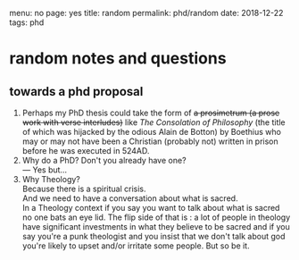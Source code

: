 menu: no
page: yes
title: random
permalink: phd/random
date: 2018-12-22
tags: phd

# random notes and questions 

## towards a phd proposal

1. Perhaps my PhD thesis could take the form of <strike>a prosimetrum (a prose work with verse interludes)</strike> like *The Consolation of Philosophy* (the title of which was hijacked by the odious Alain de Botton) by Boethius who may or may not have been a Christian (probably not) written in prison before he was executed in 524AD.
2. Why do a PhD? Don't you already have one?  
     — Yes but…
3. Why Theology?   
     Because there is a spiritual crisis.   
     And we need to have a conversation about what is sacred.   
     In a Theology context if you say you want to talk about what is sacred no one bats an eye lid. The flip side of that is : a lot of people in theology have significant investments in what they believe to be sacred and if you say you're a punk theologist and you insist that we don't talk about god you're likely to upset and/or irritate some people. But so be it.

